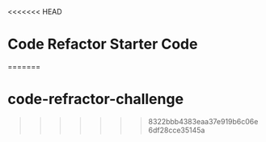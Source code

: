 <<<<<<< HEAD
# Code Refactor Starter Code
=======
# code-refractor-challenge
>>>>>>> 8322bbb4383eaa37e919b6c06e6df28cce35145a
